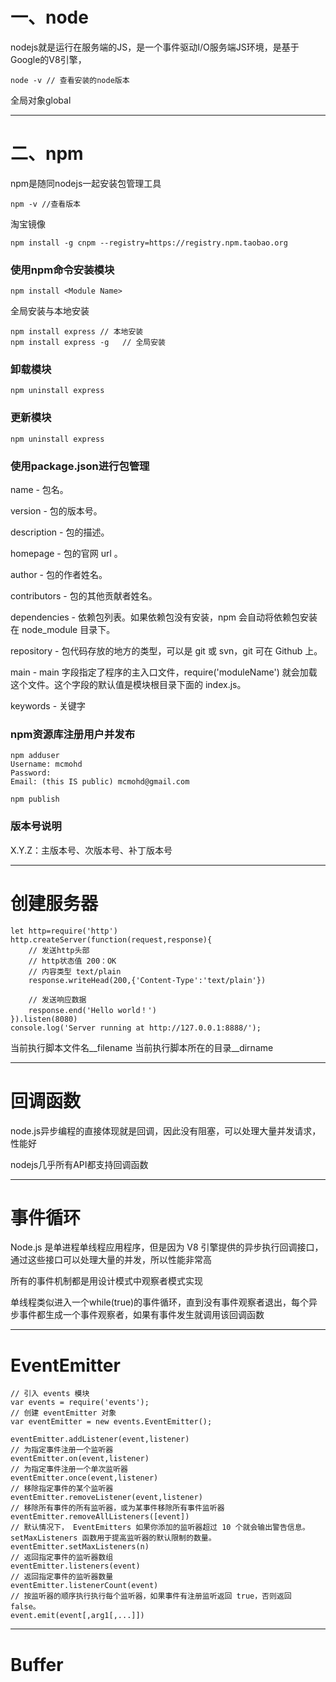 # 一、node
nodejs就是运行在服务端的JS，是一个事件驱动I/O服务端JS环境，是基于Google的V8引擎，
```
node -v // 查看安装的node版本
```
全局对象global
***
# 二、npm
npm是随同nodejs一起安装包管理工具
```
npm -v //查看版本
```
淘宝镜像
```
npm install -g cnpm --registry=https://registry.npm.taobao.org
```
### 使用npm命令安装模块
```
npm install <Module Name>
```
全局安装与本地安装
```
npm install express // 本地安装
npm install express -g   // 全局安装
```
### 卸载模块
```
npm uninstall express
```
### 更新模块
```
npm uninstall express
```
### 使用package.json进行包管理
name - 包名。

version - 包的版本号。

description - 包的描述。

homepage - 包的官网 url 。

author - 包的作者姓名。

contributors - 包的其他贡献者姓名。

dependencies - 依赖包列表。如果依赖包没有安装，npm 会自动将依赖包安装在 node_module 目录下。

repository - 包代码存放的地方的类型，可以是 git 或 svn，git 可在 Github 上。

main - main 字段指定了程序的主入口文件，require('moduleName') 就会加载这个文件。这个字段的默认值是模块根目录下面的 index.js。

keywords - 关键字

### npm资源库注册用户并发布
```
npm adduser
Username: mcmohd
Password:
Email: (this IS public) mcmohd@gmail.com
```
```
npm publish
```
### 版本号说明
X.Y.Z：主版本号、次版本号、补丁版本号

***
# 创建服务器
```
let http=require('http')
http.createServer(function(request,response){
    // 发送http头部
    // http状态值 200：OK
    // 内容类型 text/plain
    response.writeHead(200,{'Content-Type':'text/plain'})

    // 发送响应数据
    response.end('Hello world！')
}).listen(8080)
console.log('Server running at http://127.0.0.1:8888/');
```
当前执行脚本文件名__filename
当前执行脚本所在的目录__dirname
***
# 回调函数
node.js异步编程的直接体现就是回调，因此没有阻塞，可以处理大量并发请求，性能好

nodejs几乎所有API都支持回调函数
***
# 事件循环
Node.js 是单进程单线程应用程序，但是因为 V8 引擎提供的异步执行回调接口，通过这些接口可以处理大量的并发，所以性能非常高

所有的事件机制都是用设计模式中观察者模式实现

单线程类似进入一个while(true)的事件循环，直到没有事件观察者退出，每个异步事件都生成一个事件观察者，如果有事件发生就调用该回调函数

***
# EventEmitter
```
// 引入 events 模块
var events = require('events');
// 创建 eventEmitter 对象
var eventEmitter = new events.EventEmitter();

eventEmitter.addListener(event,listener)
// 为指定事件注册一个监听器
eventEmitter.on(event,listener)
// 为指定事件注册一个单次监听器
eventEmitter.once(event,listener)
// 移除指定事件的某个监听器
eventEmitter.removeListener(event,listener)
// 移除所有事件的所有监听器，或为某事件移除所有事件监听器
eventEmitter.removeAllListeners([event])
// 默认情况下， EventEmitters 如果你添加的监听器超过 10 个就会输出警告信息。 setMaxListeners 函数用于提高监听器的默认限制的数量。
eventEmitter.setMaxListeners(n)
// 返回指定事件的监听器数组
eventEmitter.listeners(event)
// 返回指定事件的监听器数量
eventEmitter.listenerCount(event)
// 按监听器的顺序执行执行每个监听器，如果事件有注册监听返回 true，否则返回 false。
event.emit(event[,arg1[,...]])
```
***
# Buffer




